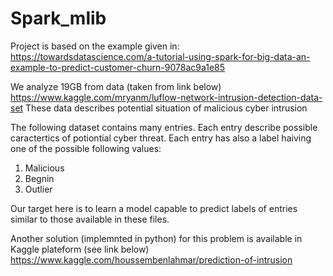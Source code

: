 # Spark_mlib
Project is based on the example given in:\
https://towardsdatascience.com/a-tutorial-using-spark-for-big-data-an-example-to-predict-customer-churn-9078ac9a1e85



We analyze 19GB from data (taken from link below)\
https://www.kaggle.com/mryanm/luflow-network-intrusion-detection-data-set
These data describes potential situation of malicious cyber intrusion


The following dataset contains many entries.
Each entry describe possible caractertics of potiontial cyber threat. 
Each entry has also a label haiving one of the possible following values:
1. Malicious
1. Begnin
1. Outlier
 

Our target here is to learn a model capable to predict labels of  entries similar to those available in these files.



Another solution (implemnted in python) for this problem is available in Kaggle plateform (see link below)\
https://www.kaggle.com/houssembenlahmar/prediction-of-intrusion
